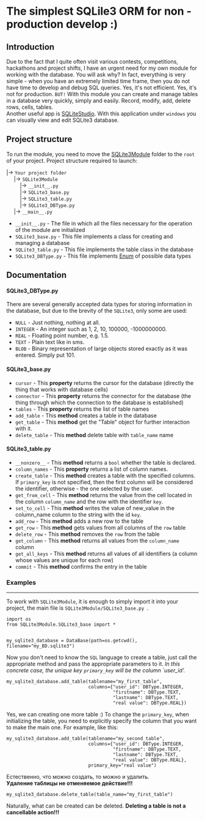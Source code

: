 # The simplest SQLile3 ORM for non - production develop :)

## Introduction

Due to the fact that I quite often visit various contests, competitions, hackathons and project shifts, I have an urgent need for my own module for working with the database. You will ask why? In fact, everything is very simple - when you have an extremely limited time frame, then you do not have time to develop and debug SQL queries. Yes, it's not efficient. Yes, it's not for production. `BUT!` With this module you can create and manage tables in a database very quickly, simply and easily. Record, modify, add, delete rows, cells, tables.  
Another useful app is [SQLiteStudio](https://sqlitestudio.pl). With this application under `windows` you can visually view and edit SQLite3 database.

## Project structure

To run the module, you need to move the [SQLite3Module](SQLite3Module) folder to the `root` of your project. Project structure required to launch:  

|-> `Your project folder`  
&nbsp;&nbsp;&nbsp;&nbsp; |-> `SQLite3Module`  
&nbsp;&nbsp;&nbsp;&nbsp;&nbsp;&nbsp;&nbsp;&nbsp; |-> `__init__.py`  
&nbsp;&nbsp;&nbsp;&nbsp;&nbsp;&nbsp;&nbsp;&nbsp; |-> `SQLite3_base.py`   
&nbsp;&nbsp;&nbsp;&nbsp;&nbsp;&nbsp;&nbsp;&nbsp; |-> `SQLite3_table.py`  
&nbsp;&nbsp;&nbsp;&nbsp;&nbsp;&nbsp;&nbsp;&nbsp; |-> `SQLite3_DBType.py`  
&nbsp;&nbsp;&nbsp;&nbsp; |-> `__main__.py`  

* `__init__.py` - The file in which all the files necessary for the operation of the module are initialized 
* `SQLite3_base.py` - This file implements a class for creating and managing a database 
* `SQLite3_table.py` - This file implements the table class in the database
* `SQLite3_DBType.py` - This file implements [Enum](https://docs.python.org/3/library/enum.html) of possible data types

## Documentation

#### SQLite3_DBType.py

There are several generally accepted data types for storing information in the database, but due to the brevity of the `SQLite3`, only some are used:

* `NULL` - Just nothing, nothing at all.  
* `INTEGER` - An integer such as 1, 2, 10, 100000, -1000000000.  
* `REAL` - Floating point number, e.g. 1.5.  
* `TEXT` - Plain text like in sms.  
* `BLOB` - Binary representation of large objects stored exactly as it was entered. Simply put 101.  

#### SQLite3_base.py

* `cursor` - This **property** returns the cursor for the database (directly the thing that works with database cells)  
* `connector` - This **property** returns the connector for the database (the thing through which the connection to the database is established)  
* `tables` - This **property** returns the list of table names
* `add_table` - This **method** creates a table in the database
* `get_table` - This **method** get the "Table" object for further interaction with it.
* `delete_table` - This **method** delete table with `table_name` name

#### SQLite3_table.py

* `__nonzero__` - This **method** returns a `bool` whether the table is declared.
* `column_names` - This **property** returns a list of column names.
* `create_table` - This **method** creates a table with the specified columns. If `primary_key` is not specified, then the first column will be considered the identifier, otherwise - the one selected by the user.  
* `get_from_cell` - This **method** returns the value from the cell located in the column `column_name` and the row with the identifier `key`.
* `set_to_cell` - This **method** writes the value of new_value in the column_name column to the string with the id `key`.
* `add_row` - This **method** adds a new row to the table
* `get_row` - This **method** gets values from all columns of the `row` table
* `delete_row` - This **method** removes the `row` from the table
* `get_column` - This **method** returns all values from the `column_name` column
* `get_all_keys` - This **method** returns all values of all identifiers (a column whose values are unique for each row)
* `commit` - This **method** confirms the entry in the table

### Examples
***
To work with `SQLite3Module`, it is enough to simply import it into your project, the main file is `SQLite3Module/SQLite3_base.py `.  
```Python3
import os
from SQLite3Module.SQLite3_base import *


my_sqlite3_database = DataBase(path=os.getcwd(), filename="my_BD.sqlite3")
```
Now you don't need to know the `SQL` language to create a table, just call the appropriate method and pass the appropriate parameters to it. 
*In this concrete case, the unique key `primary_key` will be the column `user_id'.*
```Python3
my_sqlite3_database.add_table(tablename="my_first_table",
                              columns={"user_id": DBType.INTEGER,
                                       "firstname": DBType.TEXT,
                                       "lastname": DBType.TEXT,
                                       "real value": DBType.REAL})
```
Yes, we can creating one more table :)
To change the `primary_key`, when initializing the table, you need to explicitly specify the column that you want to make the main one.
For example, like this:
```Python3
my_sqlite3_database.add_table(tablename="my_second_table", 
                              columns={"user_id": DBType.INTEGER,
                                       "firstname": DBType.TEXT,
                                       "lastname": DBType.TEXT,
                                       "real value": DBType.REAL},
                              primary_key="real value")
```
Естественно, что можно создать, то можно и удалить.  
**Удаление таблицы не отменяемое действие!!!**
```Python3
my_sqlite3_database.delete_table(table_name="my_first_table")
```
Naturally, what can be created can be deleted. 
**Deleting a table is not a cancellable action!!!**
